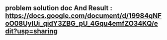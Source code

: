 <!--  -->
## problem solution doc And Result : https://docs.google.com/document/d/19984qNFoO08UylUi_qidY3ZBG_pU_4Gqu4emfZO34KQ/edit?usp=sharing